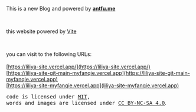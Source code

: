 This is a new Blog  and  powered by **[antfu.me](https://antfu.me)**

<br>

this website powered by [Vite](https://vitejs.dev/)

<br>

you can visit  to the following URLs: <br>    
[https://liliya-site.vercel.app/](https://liliya-site.vercel.app/) <br>
[https://liliya-site-git-main-myfanqie.vercel.app](https://liliya-site-git-main-myfanqie.vercel.app) <br>
[https://liliya-site-myfanqie.vercel.app](liliya-site-myfanqie.vercel.app) <br>

<samp>code is licensed under <a href='./LICENSE'>MIT</a>,<br> words and images are licensed under <a href='https://creativecommons.org/licenses/by-nc-sa/4.0/'>CC BY-NC-SA 4.0</a></samp>.